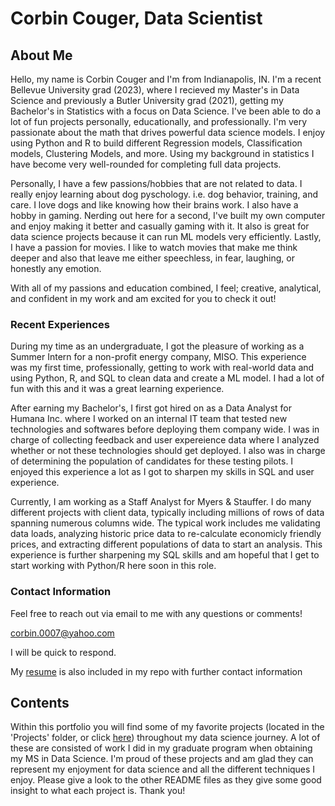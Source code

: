 # Corbin Couger, Data Scientist

## About Me

Hello, my name is Corbin Couger and I'm from Indianapolis, IN. I'm a recent Bellevue University grad (2023), where I recieved my Master's in Data Science and previously a Butler University grad (2021), getting my Bachelor's in Statistics with a focus on Data Science. I've been able to do a lot of fun projects personally, educationally, and professionally. I'm very passionate about the math that drives powerful data science models. I enjoy using Python and R to build different Regression models, Classification models, Clustering Models, and more. Using my background in statistics I have become very well-rounded for completing full data projects.

Personally, I have a few passions/hobbies that are not related to data. I really enjoy learning about dog pyschology. i.e. dog behavior, training, and care. I love dogs and like knowing how their brains work. I also have a hobby in gaming. Nerding out here for a second, I've built my own computer and enjoy making it better and casually gaming with it. It also is great for data science projects because it can run ML models very efficiently. Lastly, I have a passion for movies. I like to watch movies that make me think deeper and also that leave me either speechless, in fear, laughing, or honestly any emotion.

With all of my passions and education combined, I feel; creative, analytical, and confident in my work and am excited for you to check it out!

### Recent Experiences

During my time as an undergraduate, I got the pleasure of working as a Summer Intern for a non-profit energy company, MISO. This experience was my first time, professionally, getting to work with real-world data and using Python, R, and SQL to clean data and create a ML model. I had a lot of fun with this and it was a great learning experience.

After earning my Bachelor's, I first got hired on as a Data Analyst for Humana Inc. where I worked on an internal IT team that tested new technologies and softwares before deploying them company wide. I was in charge of collecting feedback and user expereience data where I analyzed whether or not these technologies should get deployed. I also was in charge of determining the population of candidates for these testing pilots. I enjoyed this experience a lot as I got to sharpen my skills in SQL and user experience.

Currently, I am working as a Staff Analyst for Myers & Stauffer. I do many different projects with client data, typically including millions of rows of data spanning numerous columns wide. The typical work includes me validating data loads, analyzing historic price data to re-calculate economicly friendly prices, and extracting different populations of data to start an analysis. This experience is further sharpening my SQL skills and am hopeful that I get to start working with Python/R here soon in this role.

### Contact Information
Feel free to reach out via email to me with any questions or comments!

corbin.0007@yahoo.com

I will be quick to respond.

My [resume](https://github.com/ccouger/Portfolio/blob/main/Corbin%20Couger%20Resume.pdf) is also included in my repo with further contact information

## Contents

Within this portfolio you will find some of my favorite projects (located in the 'Projects' folder, or click [here](https://github.com/ccouger/Portfolio/tree/main/Projects)) throughout my data science journey. A lot of these are consisted of work I did in my graduate program when obtaining my MS in Data Science. I'm proud of these projects and am glad they can represent my enjoyment for data science and all the different techniques I enjoy. Please give a look to the other README files as they give some good insight to what each project is. Thank you!
